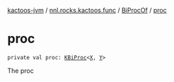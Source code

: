 [kactoos-jvm](../../index.md) / [nnl.rocks.kactoos.func](../index.md) / [BiProcOf](index.md) / [proc](./proc.md)

# proc

`private val proc: `[`KBiProc`](../../nnl.rocks.kactoos/-k-bi-proc.md)`<`[`X`](index.md#X)`, `[`Y`](index.md#Y)`>`

The proc

